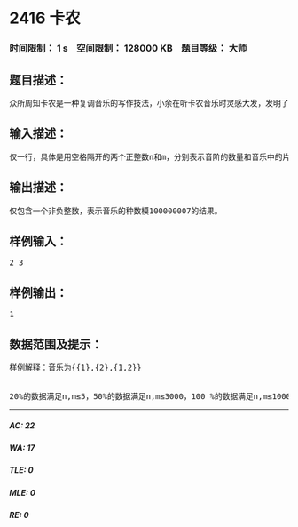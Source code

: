 # 2416 卡农   
### 时间限制： 1 s&nbsp;&nbsp;&nbsp;&nbsp;空间限制： 128000 KB&nbsp;&nbsp;&nbsp;&nbsp;题目等级： 大师  
## 题目描述：  

<pre>
众所周知卡农是一种复调音乐的写作技法，小余在听卡农音乐时灵感大发，发明了一种新的音乐谱写规则。他将声音分成n个音阶，并将音乐分成若干个片段。音乐的每个片段都是由 1到n个音阶构成的和声，即从n个音阶中挑选若干个音阶同时演奏出来。为了强调与卡农的不同，他规定任意两个片段所包含的音阶集合都不同。同时为了保持音乐的规律性，他还规定在一段音乐中每个音阶被奏响的次数为偶数。现在的问题是：小余想知道包含m个片段的音乐一共有多少种。两段音乐a和b同种当且仅当将a的片段重新排列后可以得到b。例如：假设a为{{1,2},{2,3}}，b为{{3,2},{2,1}}，那么a与b就是同种音乐。由于种数很多，你只需要输出答案模100000007（质数）的结果。
</pre>
  
  
## 输入描述：  

<pre>
仅一行，具体是用空格隔开的两个正整数n和m，分别表示音阶的数量和音乐中的片段数。
</pre>
  
  
## 输出描述：  

<pre>
仅包含一个非负整数，表示音乐的种数模100000007的结果。
</pre>
  
  
## 样例输入：  

<pre>
2 3
</pre>
  
  
## 样例输出：  

<pre>
1
</pre>
  
  
## 数据范围及提示：  

<pre>
样例解释：音乐为{{1},{2},{1,2}} 
  

20%的数据满足n,m≤5，50%的数据满足n,m≤3000，100 %的数据满足n,m≤1000000。
</pre>
  
  
***  

##### AC: 22  
##### WA: 17  
##### TLE: 0  
##### MLE: 0  
##### RE: 0  
